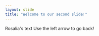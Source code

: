 ```yaml
---
layout: slide
title: "Welcome to our second slide!"
---
```

Rosalia's text
Use the left arrow to go back!
